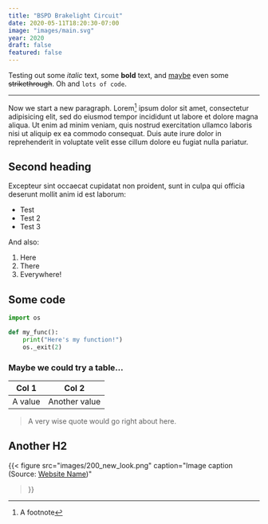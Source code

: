 ```yaml
---
title: "BSPD Brakelight Circuit"
date: 2020-05-11T18:20:30-07:00
image: "images/main.svg"
year: 2020
draft: false
featured: false
---
```


Testing out some _italic_ text, some __bold__ text, and [maybe](https://google.com) even some ~~strikethrough~~. Oh and `lots of code`.

<!--more-->
---

Now we start a new paragraph. Lorem[^1] ipsum dolor sit amet, consectetur adipisicing elit, sed do eiusmod tempor incididunt ut labore et dolore magna aliqua. Ut enim ad minim veniam, quis nostrud exercitation ullamco laboris nisi ut aliquip ex ea commodo consequat. Duis aute irure dolor in reprehenderit in voluptate velit esse cillum dolore eu fugiat nulla pariatur.

[^1]: A footnote

## Second heading
Excepteur sint occaecat cupidatat non proident, sunt in culpa qui officia deserunt mollit anim id est laborum:
- Test
- Test 2
- Test 3

And also:
1. Here
2. There
3. Everywhere!

## Some code
```python
import os

def my_func():
    print("Here's my function!")
    os._exit(2)
```

### Maybe we could try a table...

Col 1|Col 2
---|---
A value|Another value

> A very wise quote would go right about here.

## Another H2

{{<
    figure src="images/200_new_look.png"
    caption="Image caption (Source: [Website Name](https://www.example.com))"
>}}
